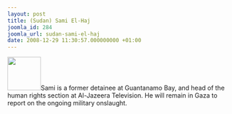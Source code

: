 ```yaml
---
layout: post
title: (Sudan) Sami El-Haj
joomla_id: 284
joomla_url: sudan-sami-el-haj
date: 2008-12-29 11:30:57.000000000 +01:00
---
```

<img src="http://www.freegaza.org/uploads/passengers/" width="75" />Sami is a former detainee at Guantanamo Bay, and head of the human rights section at Al-Jazeera Television. He will remain in Gaza to report on the ongoing military onslaught.<p><a href=""></a></p>
